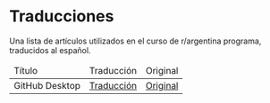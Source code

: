 # Traducciones

Una lista de artículos utilizados en el curso de r/argentina programa, traducidos al español.


<table>
<thead>
<tr>
    <td>Título</td>
    <td>Traducción</td>
    <td>Original</td>
</tr>
</thead>
<tbody>

</tbody>
    <tr>
        <td>GitHub Desktop</td>
        <td><a href="src/github.md">Traducción</a></td>
        <td><a href="https://github.blog/2019-10-02-get-started-easier-with-github-desktop-2-2/">Original</a></td>
    </tr>
</table>
